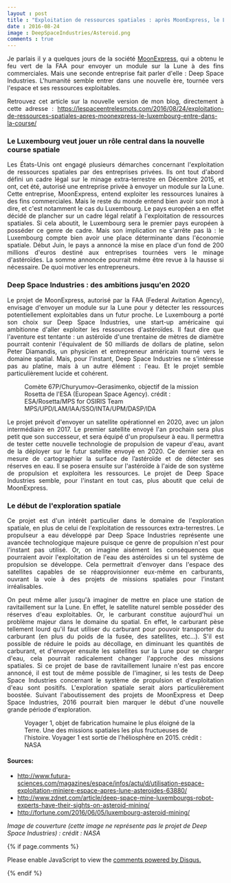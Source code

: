 ```yaml
---
layout : post
title : "Exploitation de ressources spatiales : après MoonExpress, le Luxembourg entre dans la course"
date : 2016-08-24
image : DeepSpaceIndustries/Asteroid.png
comments : true
---
```


<p class="intro" style="text-align: justify;"><span class="dropcap">J</span>e parlais il y a quelques jours de la société <a href="http://www.charlesgabouleaud.fr/blog/MoonExpress-grand-pas-pour-lhumanite/">MoonExpress</a>, qui a obtenu le feu vert de la FAA pour envoyer un module sur la Lune à des fins commerciales. Mais une seconde entreprise fait parler d'elle : Deep Space Industries. L'humanité semble entrer dans une nouvelle ère, tournée vers l'espace et ses ressources exploitables.</p>

<p style="text-align: justify;"> Retrouvez cet article sur la nouvelle version de mon blog, directement à cette adresse : <a href="https://lespaceentrelesmots.com/2016/08/24/exploitation-de-ressources-spatiales-apres-moonexpress-le-luxembourg-entre-dans-la-course/">https://lespaceentrelesmots.com/2016/08/24/exploitation-de-ressources-spatiales-apres-moonexpress-le-luxembourg-entre-dans-la-course/</a> </p>


### Le Luxembourg veut jouer un rôle central dans la nouvelle course spatiale

<p style="text-align: justify;">Les États-Unis ont engagé plusieurs démarches concernant l'exploitation de ressources spatiales par des entreprises privées. Ils ont tout d'abord défini un cadre légal sur le minage extra-terrestre en Décembre 2015, et ont, cet été, autorisé une entreprise privée à envoyer un module sur la Lune. Cette entreprise, MoonExpress, entend exploiter les ressources lunaires à des fins commerciales. Mais le reste du monde entend bien avoir son mot à dire, et c'est notamment le cas du Luxembourg. Le pays européen a en effet décidé de plancher sur un cadre légal relatif à l'exploitation de ressources spatiales. Si cela aboutit, le Luxembourg sera le premier pays européen à posséder ce genre de cadre. Mais son implication ne s'arrête pas là : le Luxembourg compte bien avoir une place déterminante dans l'économie spatiale. Début Juin, le pays a annoncé la mise en place d'un fond de 200 millions d'euros destiné aux entreprises tournées vers le minage d'astéroïdes. La somme annoncée pourrait même être revue à la hausse si nécessaire. De quoi motiver les entrepreneurs.</p>

### Deep Space Industries : des ambitions jusqu'en 2020

<p style="text-align: justify;">Le projet de MoonExpress, autorisé par la FAA (Federal Avitation Agency), envisage d'envoyer un module  sur la Lune pour y détecter les ressources potentiellement exploitables dans un futur proche. Le Luxembourg a porté son choix sur Deep Space Industries, une start-up américaine qui ambitionne d'aller exploiter les ressources d'astéroïdes. Il faut dire que l'aventure est tentante : un astéroïde d'une trentaine de mètres de diamètre pourrait contenir l'équivalent de 50 milliards de dollars de platine, selon Peter Diamandis, un physicien et entrepreneur américain tourné vers le domaine spatial. Mais, pour l'instant, Deep Space Industries ne s'intéresse pas au platine, mais à un autre élément : l'eau. Et le projet semble particulièrement lucide et cohérent.</p>

<figure>
	<img src="{{ '/assets/img/DeepSpaceIndustries/Rosetta.jpg' | prepend: site.baseurl }}" alt=""> 
	<figcaption>Comète 67P/Churyumov–Gerasimenko, objectif de la mission Rosetta de l'ESA (European Space Agency). crédit : ESA/Rosetta/MPS for OSIRIS Team MPS/UPD/LAM/IAA/SSO/INTA/UPM/DASP/IDA</figcaption>
</figure>

<p style="text-align: justify;">Le projet prévoit d'envoyer un satellite opérationnel en 2020, avec un jalon intermédiaire en 2017. Le premier satellite envoyé l'an prochain sera plus petit que son successeur, et sera équipé d'un propulseur à eau. Il permettra de tester cette nouvelle technologie de propulsion de vapeur d'eau, avant de la déployer sur le futur satellite envoyé en 2020. Ce dernier sera en mesure de cartographier la surface de l’astéroïde et de détecter ses réserves en eau. Il se posera ensuite sur l'astéroïde à l'aide de son système de propulsion et exploitera les ressources. Le projet de Deep Space Industries semble, pour l'instant en tout cas, plus aboutit que celui de MoonExpress.</p>

### Le début de l'exploration spatiale

<p style="text-align: justify;">Ce projet est d'un intérêt particulier dans le domaine de l'exploration spatiale, en plus de celui de l'exploitation de ressources extra-terrestres. Le propulseur a eau développé par Deep Space Industries représente une avancée technologique majeure puisque ce genre de propulsion n'est pour l'instant pas utilisé. Or, on imagine aisément les conséquences que pourraient avoir l'exploitation de l'eau des astéroïdes si un tel système de propulsion se développe. Cela permettrait d'envoyer dans l'espace des satellites capables de se réapprovisionner eux-même en carburants, ouvrant la voie à des projets de missions spatiales pour l'instant irréalisables.</p>

<p style="text-align: justify;">On peut même aller jusqu'à imaginer de mettre en place une station de ravitaillement sur la Lune. En effet, le satellite naturel semble posséder des réserves d'eau exploitables. Or, le carburant constitue aujourd'hui un problème majeur dans le domaine du spatial. En effet, le carburant pèse tellement lourd qu'il faut utiliser du carburant pour pouvoir transporter du carburant (en plus du poids de la fusée, des satellites, etc...). S'il est possible de réduire le poids au décollage, en diminuant les quantités de carburant, et d'envoyer ensuite les satellites sur la Lune pour se charger d'eau, cela pourrait radicalement changer l'approche des missions spatiales. Si ce projet de base de ravitaillement lunaire n'est pas encore annoncé, il est tout de même possible de l'imaginer, si les tests de Deep Space Industries concernant le système de propulsion et d'exploitation d'eau sont positifs. L'exploration spatiale serait alors particulièrement boostée. Suivant l'aboutissement des projets de MoonExpress et Deep Space Industries, 2016 pourrait bien marquer le début d'une nouvelle grande période d'exploration.</p>

<figure>
	<img src="{{ '/assets/img/DeepSpaceIndustries/Voyager1.jpg' | prepend: site.baseurl }}" alt=""> 
	<figcaption>Voyager 1, objet de fabrication humaine le plus éloigné de la Terre. Une des missions spatiales les plus fructueuses de l'histoire. Voyager 1 est sortie de l'héliosphère en 2015. crédit : NASA</figcaption>
</figure>

#### Sources:
* <a href="http://www.futura-sciences.com/magazines/espace/infos/actu/d/utilisation-espace-exploitation-miniere-espace-apres-lune-asteroides-63880/">http://www.futura-sciences.com/magazines/espace/infos/actu/d/utilisation-espace-exploitation-miniere-espace-apres-lune-asteroides-63880/</a>
* <a href="http://www.zdnet.com/article/deep-space-mine-luxembourgs-robot-experts-have-their-sights-on-asteroid-mining/">http://www.zdnet.com/article/deep-space-mine-luxembourgs-robot-experts-have-their-sights-on-asteroid-mining/</a>
* <a hreh="http://fortune.com/2016/06/05/luxembourg-asteroid-mining/">http://fortune.com/2016/06/05/luxembourg-asteroid-mining/</a>

<em>Image de couverture (cette image ne représente pas le projet de Deep Space Industries) : crédit : NASA</em>

{% if page.comments %}
<div id="disqus_thread"></div>
<script>

/**
 *  RECOMMENDED CONFIGURATION VARIABLES: EDIT AND UNCOMMENT THE SECTION BELOW TO INSERT DYNAMIC VALUES FROM YOUR PLATFORM OR CMS.
 *  LEARN WHY DEFINING THESE VARIABLES IS IMPORTANT: https://disqus.com/admin/universalcode/#configuration-variables */
/*
var disqus_config = function () {
    this.page.url = http://www.charlesgabouleaud.fr/blog/Exploitation-ressources-spatiales-Luxembourg/;  // Replace PAGE_URL with your page's canonical URL variable
    this.page.identifier = PAGE_IDENTIFIER; // Replace PAGE_IDENTIFIER with your page's unique identifier variable
};
*/
(function() { // DON'T EDIT BELOW THIS LINE
    var d = document, s = d.createElement('script');
    s.src = '//charlesgabouleaud-fr.disqus.com/embed.js';
    s.setAttribute('data-timestamp', +new Date());
    (d.head || d.body).appendChild(s);
})();
</script>
<noscript>Please enable JavaScript to view the <a href="https://disqus.com/?ref_noscript">comments powered by Disqus.</a></noscript>
                                    
{% endif %}
